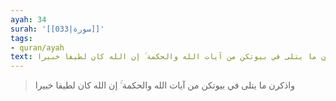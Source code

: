 ```yaml
---
ayah: 34
surah: '[[033|سورة]]'
tags:
- quran/ayah
text: واذكرن ما يتلى في بيوتكن من آيات الله والحكمة ۚ إن الله كان لطيفا خبيرا
---
```

> واذكرن ما يتلى في بيوتكن من آيات الله والحكمة ۚ إن الله كان لطيفا خبيرا
